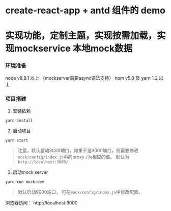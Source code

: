 # create-react-app + antd 组件的 demo


# 实现功能，定制主题，实现按需加载，实现mockservice 本地mock数据 

### 环境准备
node v8.9.1 以上 （mockserver需要async语法支持）
npm v5.0 及 yarn 1.2 以上

### 项目搭建
1. 安装依赖
```
yarn install
```

2. 启动项目
```
yarn start 
```
> 注意，默认启动3000端口，如果不是3000端口，则需要修改`mock/config/index.js`中的proxy `/`为相应的值。
> 默认为`http://localhost:3000/`

3. 启动mock server
```
yarn run mock:dev
```
> 默认启动9000端口， 可在`mock/config/index.js`中修改配置。

浏览器访问： http://localhost:9000
